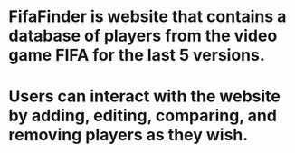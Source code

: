 # FifaFinder is website that contains a database of players from the video game FIFA for the last 5 versions.
# Users can interact with the website by adding, editing, comparing, and removing players as they wish.

